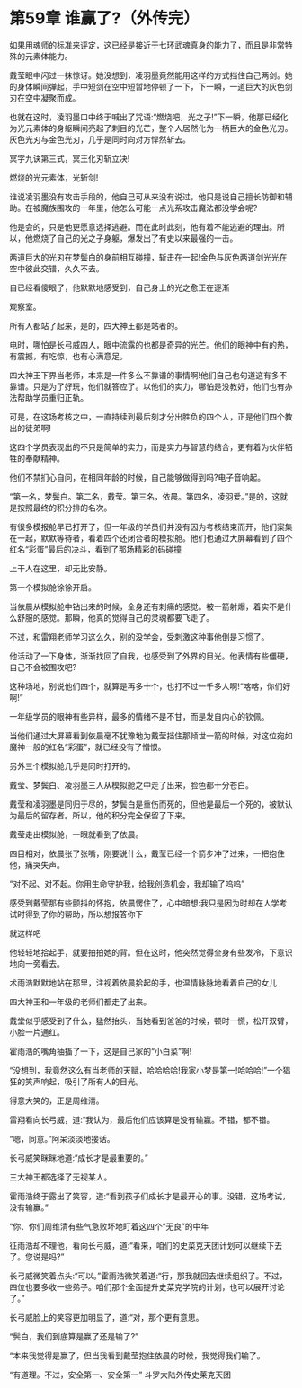 # 第59章 谁赢了?（外传完）

如果用魂师的标准来评定，这已经是接近于七环武魂真身的能力了，而且是非常特殊的元素体能力。

戴莹眼中闪过一抹惊讶。她没想到，凌羽墨竟然能用这样的方式挡住自己两剑。她的身体瞬间弹起，手中短剑在空中短暂地停顿了一下，下一瞬，一道巨大的灰色剑刃在空中凝聚而成。

也就在这时，凌羽墨口中终于喊出了咒语:“燃烧吧，光之子!”下一瞬，他那已经化为光元素体的身躯瞬间亮起了刺目的光芒，整个人居然化为一柄巨大的金色光刃。灰色光刃与金色光刃，几乎是同时向对方悍然斩去。

冥字九诀第三式，冥王化刃斩立决!

燃烧的光元素体，光斩剑!

谁说凌羽墨没有攻击手段的，他自己可从来没有说过，他只是说自己擅长防御和辅助。在被魔族围攻的一年里，他怎么可能一点光系攻击魔法都没学会呢?

他是会的，只是他更愿意选择逃避。而在此时此刻，他有着不能逃避的理由。所以，他燃烧了自己的光之子身躯，爆发出了有史以来最强的一击。

两道巨大的光刃在梦鬓白的身前相互碰撞，斩击在一起!金色与灰色两道剑光光在空中彼此交错，久久不去。

自已经看傻眼了，他默默地感受到，自己身上的光之愈正在逐渐

观察室。

所有人都站了起来，是的，四大神王都是站者的。

电时，哪怕是长弓威四人，眼中流露的也都是奇异的光芒。他们的眼神中有的热，有震撼，有吃惊，也有心满意足。

四大神王下界当老师，本来是一件多么不靠谱的事情啊!他们自己也句道这有多不靠谱。只是为了好玩，他们就答应了。以他们的实力，哪怕是没教好，他们也有办法帮助学员重归正轨。

可是，在这场考核之中，一直持续到最后刻才分出胜负的四个人，正是他们四个教出的徒弟啊!

这四个学员表现出的不只是简单的实力，而是实力与智慧的结合，更有着为伙伴牺牲的奉献精神。

他们不禁扪心自问，在相同年龄的时候，自己能够做得到吗?电子音响起。

“第一名，梦鬓白。第二名，戴莹。第三名，依晨。第四名，凌羽爱。”是的，这就是按照最终的积分排的名次。

有很多模报舱早已打开了，但一年级的学员们并没有因为考核结束而开，他们案集在一起，默默等待者，看着四个还闭合者的模拟舱。他们也通过大屏幕看到了四个红名“彩蛋”最后的决斗，看到了那场精彩的码碰撞

上干人在这里，却无比安静。

第一个模拟舱徐徐开启。

当依晨从模拟舱中钻出来的时候，全身还有刺痛的感觉。被一箭射爆，着实不是什么舒服的感觉。那瞬，他真的觉得自己的灵魂都要飞走了。

不过，和雷翔老师学习这么久，别的没学会，受刺激这种事他倒是习惯了。

他活动了一下身体，渐渐找回了自我，也感受到了外界的目光。他表情有些僵硬，自己不会被围攻吧?

这种场地，别说他们四个，就算是再多十个，也打不过一千多人啊!“喀喀，你们好啊!”

一年级学员的眼神有些异样，最多的情绪不是不甘，而是发自内心的钦佩。

当他们通过大屏幕看到依晨毫不犹豫地为戴莹挡住那倾世一箭的时候，对这位宛如魔神一般的红名“彩蛋”，就已经没有了憎恨。

另外三个模拟舱几乎是同时打开的。

戴莹、梦鬓白、凌羽墨三人从模拟舱之中走了出来，脸色都十分苍白。

戴莹和凌羽墨是同归于尽的，梦鬓白是重伤而死的，但他是最后一个死的，被默认为最后的留存者。所以，他的积分完全保留了下来。

戴莹走出模拟舱，一眼就看到了依晨。

四目相对，依晨张了张嘴，刚要说什么，戴莹已经一个箭步冲了过来，一把抱住他，痛哭失声。

“对不起、对不起。你用生命守护我，给我创造机会，我却输了呜呜”

感受到戴莹那有些颤抖的怀抱，依晨愣住了，心中暗想:我只是因为时却在人学考试时得到了你的帮助，所以想报答你下

就这样吧

他轻轻地拾起手，就要拍拍她的背。但在这时，他突然觉得全身有些发冷，下意识地向一旁看去。

术雨浩默默地站在那里，注视着依晨拾起的手，也温情脉脉地看着自己的女儿

四大神王和一年级的老师们都走了出来。

戴堂似乎感受到了什么，猛然抬头，当她看到爸爸的时候，顿时一慌，松开双臂，小脸一片通红。

霍雨浩的嘴角抽搐了一下，这是自己家的“小白菜”啊!

“没想到，我竟然这么有当老师的天赋，哈哈哈哈!我家小梦是第一!哈哈哈!”一个猖狂的笑声响起，吸引了所有人的目光。

得意大笑的，正是周维清。

雷翔看向长弓威，道:“我认为，最后他们应该算是没有输赢。不错，都不错。

“嗯，同意。”阿呆淡淡地接话。

长弓威笑眯眯地道:“成长才是最重要的。”

三大神王都选择了无视某人。

霍雨浩终于露出了笑容，道:“看到孩子们成长才是最开心的事。没错，这场考试，没有输赢。”

“你、你们周维清有些气急败坏地盯着这四个“无良”的中年

征雨浩却不理他，看向长弓威，道:“看来，咱们的史菜克天团计划可以继续下去了。您说是吗?”

长弓威微笑着点头:“可以。”霍雨浩微笑着道:“行，那我就回去继续组织了。不过，四位也要多收一些弟子。咱们那个全面提升史菜克学院的计划，也可以展开讨论了。”

长弓威脸上的笑容更加明显了，道:“对，那个更有意思。

“鬓白，我们到底算是赢了还是输了?”

“本来我觉得是赢了，但当我看到戴莹抱住依晨的时候，我觉得我们输了。

“有道理。不过，安全第一、安全第一”
斗罗大陆外传史莱克天团
